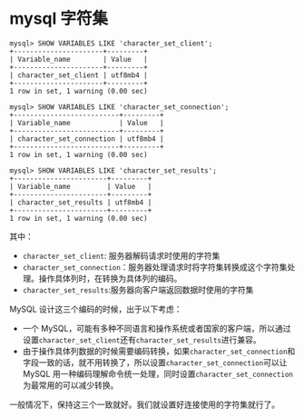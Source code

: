 # mysql 字符集

```shell
mysql> SHOW VARIABLES LIKE 'character_set_client';
+----------------------+---------+
| Variable_name        | Value   |
+----------------------+---------+
| character_set_client | utf8mb4 |
+----------------------+---------+
1 row in set, 1 warning (0.00 sec)

mysql> SHOW VARIABLES LIKE 'character_set_connection';
+--------------------------+---------+
| Variable_name            | Value   |
+--------------------------+---------+
| character_set_connection | utf8mb4 |
+--------------------------+---------+
1 row in set, 1 warning (0.00 sec)

mysql> SHOW VARIABLES LIKE 'character_set_results';
+-----------------------+---------+
| Variable_name         | Value   |
+-----------------------+---------+
| character_set_results | utf8mb4 |
+-----------------------+---------+
1 row in set, 1 warning (0.00 sec)
```

其中：

- `character_set_client`: 服务器解码请求时使用的字符集
- `character_set_connection`：服务器处理请求时将字符集转换成这个字符集处理。操作具体列时，在转换为具体列的编码。
- `character_set_results`:服务器向客户端返回数据时使用的字符集

MySQL 设计这三个编码的时候，出于以下考虑：

- 一个 MySQL，可能有多种不同语言和操作系统或者国家的客户端，所以通过设置`character_set_client`还有`character_set_results`进行兼容。
- 由于操作具体列数据的时候需要编码转换，如果`character_set_connection`和字段一致的话，就不用转换了，所以设置`character_set_connection`可以让 MySQL 用一种编码理解命令统一处理，同时设置`character_set_connection`为最常用的可以减少转换。

一般情况下，保持这三个一致就好。我们就设置好连接使用的字符集就行了。
